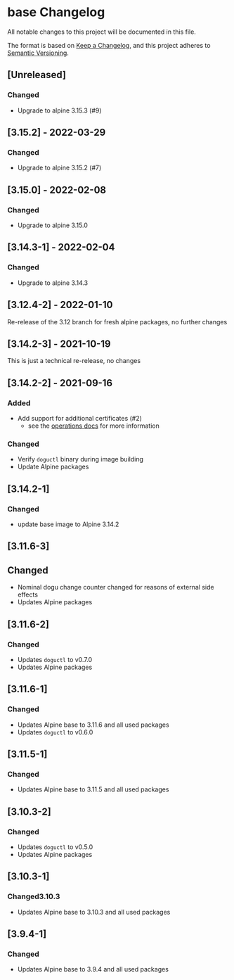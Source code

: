 # base Changelog
All notable changes to this project will be documented in this file.

The format is based on [Keep a Changelog](https://keepachangelog.com/en/1.0.0/),
and this project adheres to [Semantic Versioning](https://semver.org/spec/v2.0.0.html).

## [Unreleased]
### Changed
- Upgrade to alpine 3.15.3 (#9)

## [3.15.2] - 2022-03-29
### Changed
- Upgrade to alpine 3.15.2 (#7)

## [3.15.0] - 2022-02-08
### Changed
- Upgrade to alpine 3.15.0


## [3.14.3-1] - 2022-02-04
### Changed
- Upgrade to alpine 3.14.3

## [3.12.4-2] - 2022-01-10

Re-release of the 3.12 branch for fresh alpine packages, no further changes

## [3.14.2-3] - 2021-10-19

This is just a technical re-release, no changes

## [3.14.2-2] - 2021-09-16
### Added
- Add support for additional certificates (#2)
   - see the [operations docs](docs/operations_en.md) for more information

### Changed
- Verify `doguctl` binary during image building
- Update Alpine packages

## [3.14.2-1]
### Changed
- update base image to Alpine 3.14.2

## [3.11.6-3]
## Changed
- Nominal dogu change counter changed for reasons of external side effects
- Updates Alpine packages

## [3.11.6-2]
### Changed
- Updates `doguctl` to v0.7.0
- Updates Alpine packages

## [3.11.6-1]
### Changed
- Updates Alpine base to 3.11.6 and all used packages
- Updates `doguctl` to v0.6.0

## [3.11.5-1]
### Changed
- Updates Alpine base to 3.11.5 and all used packages

## [3.10.3-2]
### Changed
- Updates `doguctl` to v0.5.0
- Updates Alpine packages

## [3.10.3-1]
### Changed3.10.3
- Updates Alpine base to 3.10.3 and all used packages

## [3.9.4-1]
### Changed
- Updates Alpine base to 3.9.4 and all used packages
